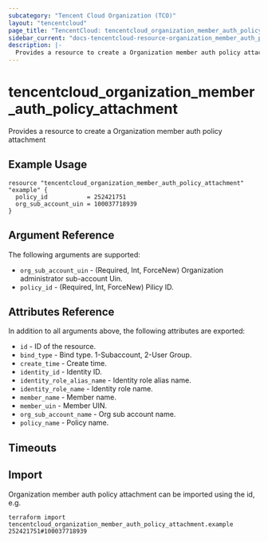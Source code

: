 ```yaml
---
subcategory: "Tencent Cloud Organization (TCO)"
layout: "tencentcloud"
page_title: "TencentCloud: tencentcloud_organization_member_auth_policy_attachment"
sidebar_current: "docs-tencentcloud-resource-organization_member_auth_policy_attachment"
description: |-
  Provides a resource to create a Organization member auth policy attachment
---
```


# tencentcloud_organization_member_auth_policy_attachment

Provides a resource to create a Organization member auth policy attachment

## Example Usage

```hcl
resource "tencentcloud_organization_member_auth_policy_attachment" "example" {
  policy_id           = 252421751
  org_sub_account_uin = 100037718939
}
```

## Argument Reference

The following arguments are supported:

* `org_sub_account_uin` - (Required, Int, ForceNew) Organization administrator sub-account Uin.
* `policy_id` - (Required, Int, ForceNew) Pilicy ID.

## Attributes Reference

In addition to all arguments above, the following attributes are exported:

* `id` - ID of the resource.
* `bind_type` - Bind type. 1-Subaccount, 2-User Group.
* `create_time` - Create time.
* `identity_id` - Identity ID.
* `identity_role_alias_name` - Identity role alias name.
* `identity_role_name` - Identity role name.
* `member_name` - Member name.
* `member_uin` - Member UIN.
* `org_sub_account_name` - Org sub account name.
* `policy_name` - Policy name.


## Timeouts

<no value>


## Import

Organization member auth policy attachment can be imported using the id, e.g.

```
terraform import tencentcloud_organization_member_auth_policy_attachment.example 252421751#100037718939
```

